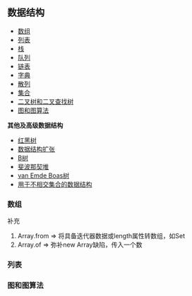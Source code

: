 ## 数据结构
* [数组](#数组)
* [列表](#列表)
* [栈](#栈)
* [队列](#队列)
* [链表](#链表)
* [字典](#字典)
* [散列](#散列)
* [集合](#集合)
* [二叉树和二叉查找树](#二叉树和二叉查找树)
* [图和图算法](#图和图算法)

**其他及高级数据结构**
* [红黑树](#)
* [数据结构扩张](#)
* [B树](#)
* [斐波那契堆](#)
* [van Emde Boas树](#)
* [用于不相交集合的数据结构](#)

### 数组
补充
1. Array.from => 将具备迭代器数据或length属性转数组，如Set
2. Array.of => 弥补new Array缺陷，传入一个数

### 列表


### 图和图算法
